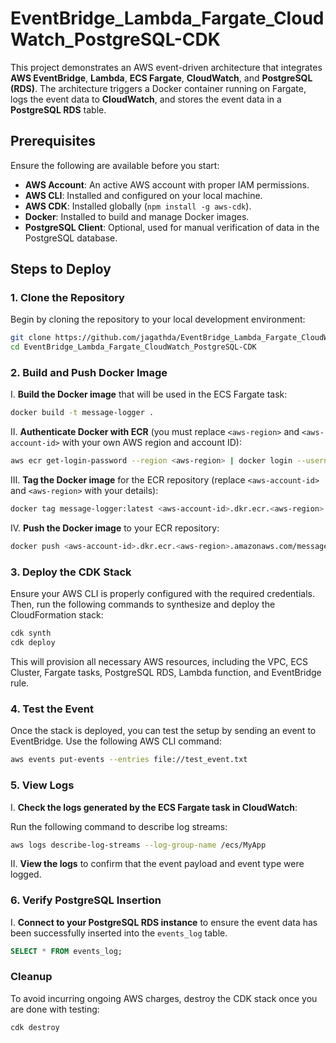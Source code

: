 # EventBridge_Lambda_Fargate_CloudWatch_PostgreSQL-CDK

This project demonstrates an AWS event-driven architecture that integrates **AWS EventBridge**, **Lambda**, **ECS Fargate**, **CloudWatch**, and **PostgreSQL (RDS)**. The architecture triggers a Docker container running on Fargate, logs the event data to **CloudWatch**, and stores the event data in a **PostgreSQL RDS** table.

## Prerequisites

Ensure the following are available before you start:

- **AWS Account**: An active AWS account with proper IAM permissions.
- **AWS CLI**: Installed and configured on your local machine.
- **AWS CDK**: Installed globally (`npm install -g aws-cdk`).
- **Docker**: Installed to build and manage Docker images.
- **PostgreSQL Client**: Optional, used for manual verification of data in the PostgreSQL database.

## Steps to Deploy

### 1. Clone the Repository

Begin by cloning the repository to your local development environment:

```bash
git clone https://github.com/jagathda/EventBridge_Lambda_Fargate_CloudWatch_PostgreSQL-CDK.git
cd EventBridge_Lambda_Fargate_CloudWatch_PostgreSQL-CDK
```

### 2. Build and Push Docker Image

I. **Build the Docker image** that will be used in the ECS Fargate task:

   ```bash
   docker build -t message-logger .
   ```

II. **Authenticate Docker with ECR** (you must replace `<aws-region>` and `<aws-account-id>` with your own AWS region and account ID):

   ```bash
   aws ecr get-login-password --region <aws-region> | docker login --username AWS --password-stdin <aws-account-id>.dkr.ecr.<aws-region>.amazonaws.com
   ```

III. **Tag the Docker image** for the ECR repository (replace `<aws-account-id>` and `<aws-region>` with your details):

   ```bash
   docker tag message-logger:latest <aws-account-id>.dkr.ecr.<aws-region>.amazonaws.com/message-logger:latest
   ```

IV. **Push the Docker image** to your ECR repository:

   ```bash
   docker push <aws-account-id>.dkr.ecr.<aws-region>.amazonaws.com/message-logger:latest
   ```

### 3. Deploy the CDK Stack

Ensure your AWS CLI is properly configured with the required credentials. Then, run the following commands to synthesize and deploy the CloudFormation stack:

```bash
cdk synth
cdk deploy
```

This will provision all necessary AWS resources, including the VPC, ECS Cluster, Fargate tasks, PostgreSQL RDS, Lambda function, and EventBridge rule.

### 4. Test the Event

Once the stack is deployed, you can test the setup by sending an event to EventBridge. Use the following AWS CLI command:

```bash
aws events put-events --entries file://test_event.txt
```

### 5. View Logs

I. **Check the logs generated by the ECS Fargate task in CloudWatch**:

Run the following command to describe log streams:

```bash
aws logs describe-log-streams --log-group-name /ecs/MyApp
```

II. **View the logs** to confirm that the event payload and event type were logged.

### 6. Verify PostgreSQL Insertion

I. **Connect to your PostgreSQL RDS instance** to ensure the event data has been successfully inserted into the `events_log` table.

```sql
SELECT * FROM events_log;
```

### Cleanup

To avoid incurring ongoing AWS charges, destroy the CDK stack once you are done with testing:

```bash
cdk destroy
```
